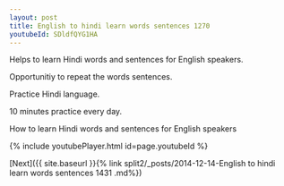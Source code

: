 ```yaml
---
layout: post
title: English to hindi learn words sentences 1270 
youtubeId: SDldfQYG1HA
---
```

 
 
Helps to learn Hindi words and sentences for English speakers.

Opportunitiy to repeat the words sentences. 

Practice Hindi language. 
 
10 minutes practice every day. 
 
How to learn Hindi words and sentences for English speakers 
 
{% include youtubePlayer.html id=page.youtubeId %}
 
 
[Next]({{ site.baseurl }}{% link  split2/_posts/2014-12-14-English to hindi learn words sentences 1431 .md%})
 
